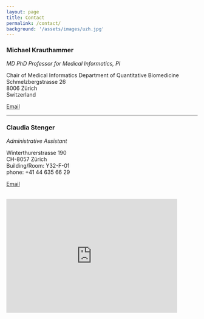 ```yaml
---
layout: page
title: Contact
permalink: /contact/
background: '/assets/images/uzh.jpg'
---
```


### Michael Krauthammer <br>
*MD PhD Professor for Medical Informatics, PI*

Chair of Medical Informatics
Department of Quantitative Biomedicine <br>
Schmelzbergstrasse 26 <br>
8006 Zürich <br>
Switzerland

<a href = "mailto: michael.krauthammer@uzh.ch">Email</a>

 <hr>

### Claudia Stenger <br>
*Administrative Assistant*

Winterthurerstrasse 190 <br>
CH-8057 Zürich <br>
Building/Room: Y32-F-01 <br>
phone: +41 44 635 66 29 <br>

<a href = "mailto: claudia.stenger-gysling@uzh.ch">Email</a>

<br>
<iframe src="https://www.google.com/maps/embed?pb=!1m18!1m12!1m3!1d2701.717348096508!2d8.549702851101237!3d47.378434879067925!2m3!1f0!2f0!3f0!3m2!1i1024!2i768!4f13.1!3m3!1m2!1s0x479aa0a44bf350ef%3A0xf4dd4795d3462650!2sSchmelzbergstrasse+26%2C+8006+Z%C3%BCrich!5e0!3m2!1sen!2sch!4v1557320483530!5m2!1sen!2sch" width="450" height="300" frameborder="0" style="border:0" allowfullscreen></iframe> 
